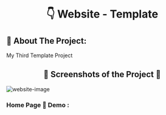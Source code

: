 <h1 align="center"> 👇 Website - Template</h1>

<h2>📄 About The Project:</h2>
<p>My Third Template Project</p>
<h2 align="center">📸 Screenshots of the Project 📸</h2>
<img src="https://i.imgur.com/964v2dU.jpg" alt="website-image">

<h3> Home Page 🏡 Demo :</h3>
<!-- <div align="center">🎁 <a href="https://ahmedmido77.github.io/Third-Template/" target="_blank"> 👉 Third-Template</a></div> -->
